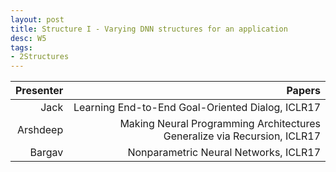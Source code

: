 ```yaml
---
layout: post
title: Structure I - Varying DNN structures for an application
desc: W5
tags:
- 2Structures
---
```



| Presenter | Papers |
| -----: | ----------: |
| Jack | Learning End-to-End Goal-Oriented Dialog, ICLR17 |
| Arshdeep |  Making Neural Programming Architectures Generalize via Recursion, ICLR17 |
| Bargav | Nonparametric Neural Networks, ICLR17 |

